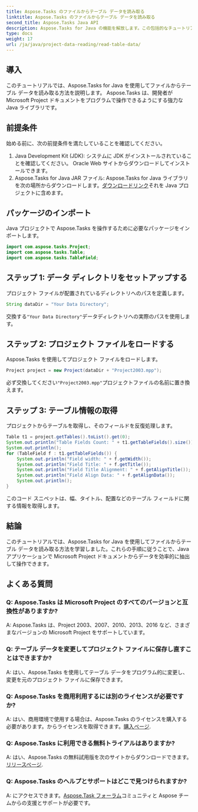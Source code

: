 ```yaml
---
title: Aspose.Tasks のファイルからテーブル データを読み取る
linktitle: Aspose.Tasks のファイルからテーブル データを読み取る
second_title: Aspose.Tasks Java API
description: Aspose.Tasks for Java の機能を解放します。この包括的なチュートリアルでは、ファイルからテーブル データを抽出する方法を学びます。
type: docs
weight: 17
url: /ja/java/project-data-reading/read-table-data/
---
```

## 導入
このチュートリアルでは、Aspose.Tasks for Java を使用してファイルからテーブル データを読み取る方法を説明します。 Aspose.Tasks は、開発者が Microsoft Project ドキュメントをプログラムで操作できるようにする強力な Java ライブラリです。
## 前提条件
始める前に、次の前提条件を満たしていることを確認してください。
1. Java Development Kit (JDK): システムに JDK がインストールされていることを確認してください。 Oracle Web サイトからダウンロードしてインストールできます。
2.  Aspose.Tasks for Java JAR ファイル: Aspose.Tasks for Java ライブラリを次の場所からダウンロードします。[ダウンロードリンク](https://releases.aspose.com/tasks/java/)それを Java プロジェクトに含めます。

## パッケージのインポート
Java プロジェクトで Aspose.Tasks を操作するために必要なパッケージをインポートします。
```java
import com.aspose.tasks.Project;
import com.aspose.tasks.Table;
import com.aspose.tasks.TableField;
```
## ステップ 1: データ ディレクトリをセットアップする
プロジェクト ファイルが配置されているディレクトリへのパスを定義します。
```java
String dataDir = "Your Data Directory";
```
交換する`"Your Data Directory"`データディレクトリへの実際のパスを使用します。
## ステップ 2: プロジェクト ファイルをロードする
Aspose.Tasks を使用してプロジェクト ファイルをロードします。
```java
Project project = new Project(dataDir + "Project2003.mpp");
```
必ず交換してください`"Project2003.mpp"`プロジェクトファイルの名前に置き換えます。
## ステップ 3: テーブル情報の取得
プロジェクトからテーブルを取得し、そのフィールドを反復処理します。
```java
Table t1 = project.getTables().toList().get(0);
System.out.println("Table Fields Count: " + t1.getTableFields().size());
System.out.println();
for (TableField f : t1.getTableFields()) {
    System.out.println("Field width: " + f.getWidth());
    System.out.println("Field Title: " + f.getTitle());
    System.out.println("Field Title Alignment: " + f.getAlignTitle());
    System.out.println("Field Align Data: " + f.getAlignData());
    System.out.println();
}
```
このコード スニペットは、幅、タイトル、配置などのテーブル フィールドに関する情報を取得します。

## 結論
このチュートリアルでは、Aspose.Tasks for Java を使用してファイルからテーブル データを読み取る方法を学習しました。これらの手順に従うことで、Java アプリケーションで Microsoft Project ドキュメントからデータを効率的に抽出して操作できます。
## よくある質問
### Q: Aspose.Tasks は Microsoft Project のすべてのバージョンと互換性がありますか?
A: Aspose.Tasks は、Project 2003、2007、2010、2013、2016 など、さまざまなバージョンの Microsoft Project をサポートしています。
### Q: テーブル データを変更してプロジェクト ファイルに保存し直すことはできますか?
A: はい、Aspose.Tasks を使用してテーブル データをプログラム的に変更し、変更を元のプロジェクト ファイルに保存できます。
### Q: Aspose.Tasks を商用利用するには別のライセンスが必要ですか?
 A: はい、商用環境で使用する場合は、Aspose.Tasks のライセンスを購入する必要があります。からライセンスを取得できます。[購入ページ](https://purchase.aspose.com/buy).
### Q: Aspose.Tasks に利用できる無料トライアルはありますか?
A: はい、Aspose.Tasks の無料試用版を次のサイトからダウンロードできます。[リリースページ](https://releases.aspose.com/).
### Q: Aspose.Tasks のヘルプとサポートはどこで見つけられますか?
 A: にアクセスできます。[Aspose.Task フォーラム](https://forum.aspose.com/c/tasks/15)コミュニティと Aspose チームからの支援とサポートが必要です。